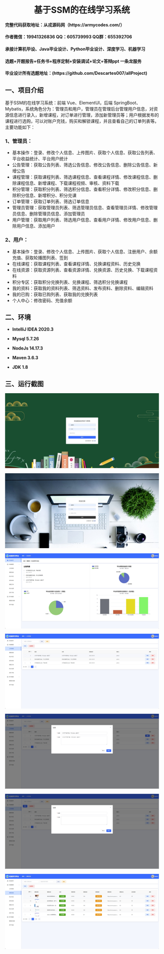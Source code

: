 <p><h1 align="center">基于SSM的在线学习系统</h1></p>

<h4> 完整代码获取地址：从戎源码网（https://armycodes.com/） </h4>
<h4> 作者微信：19941326836 QQ：605739993 QQ群：655392706 </h4>
<h4> 承接计算机毕设、Java毕业设计、Python毕业设计、深度学习、机器学习 </h4>
<h4> 选题+开题报告+任务书+程序定制+安装调试+论文+答辩ppt 一条龙服务 </h4>
<h4> 毕业设计所有选题地址：(https://github.com/Descartes007/allProject) </h4>

## 一、项目介绍

基于SSM的在线学习系统：前端 Vue、ElementUI，后端 SpringBoot、Mybatis，系统角色分为：管理员和用户，管理员在管理后台管理用户信息，对资源信息进行录入，新增课程，对订单进行管理，添加新管理员等；用户根据发布的课程进行选购，可以对账户充钱，购买和解锁课程，并且查看自己的订单列表等。主要功能如下：

### 1、管理员：

- 基本操作：登录、修改个人信息、上传图片、获取个人信息、获取公告列表、平台收益统计、平台用户统计
- 公告管理：获取公告列表、筛选公告信息、修改公告信息、删除公告信息、新增公告
- 课程管理：获取课程列表、筛选课程信息、查看课程详情、修改课程信息、删除课程信息、新增课程、下载课程视频、审核、资料下载
- 积分管理：获取积分列表、筛选积分信息、查看积分详情、修改积分信息、删除积分信息、新增积分、积分兑课
- 订单管理：获取订单列表、筛选订单信息
- 管理员管理：获取管理员列表、筛选管理员信息、查看管理员详情、修改管理员信息、删除管理员信息、添加管理员
- 用户管理：获取用户列表、筛选用户信息、查看用户详情、修改用户信息、删除用户信息、添加用户

### 2、用户：

- 基本操作：登录、修改个人信息、上传图片、获取个人信息、注册用户、余额充值、获取轮播图列表、签到
- 在线课程：获取课程列表、查看课程详情、兑换课程资料、历史兑换
- 在线资源：获取资源列表、查看资源详情、兑换资源、历史兑换、下载课程资料
- 积分专区：获取积分兑换列表、兑换课程、筛选积分兑换课程
- 我的资料：获取我的资料列表、筛选资料、发布资料、删除资料、编辑资料
- 我的已购：获取已购列表、获取我的兑换列表
- 个人中心：修改密码、充值余额

## 二、环境

- <b>IntelliJ IDEA 2020.3</b>

- <b>Mysql 5.7.26</b>

- <b>NodeJs 14.17.3</b>

- <b>Maven 3.6.3</b>

- <b>JDK 1.8</b>


## 三、运行截图
![](screenshot/1.png)

![](screenshot/2.png)

![](screenshot/3.png)

![](screenshot/4.png)

![](screenshot/5.png)

![](screenshot/6.png)

![](screenshot/7.png)
